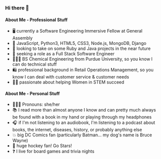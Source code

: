 ### Hi there 👋

#### About Me - Professional Stuff

- 🖥 currently a Software Engineering Immersive Fellow at General Assembly
- 📝 JavaScript, Python3, HTML5, CSS3, Node.js, MongoDB, Django
- 🔭 looking to take on some Ruby and Java projects in the near future
- 🤔 seeking a role as a Full Stack Software Engineer
- 👩🏻‍🔬 BS Chemical Engineering from Purdue University, so you know I can do technical stuff
- 🛍 professional background in Retail Operations Management, so you know I can deal with customer service & customer needs
- 👯‍♀️ passionate about helping Women in STEM succeed

#### About Me - Personal Stuff
- 💁🏻‍♀️ Pronouns: she/her
- 📚 I read more than almost anyone I know and can pretty much always be found with a book in my hand or playing through my headphones
- 🎧 if I'm not listening to an audiobook, I'm listening to a podcast about books, the internet, diseases, history, or probably anything else
- 💥 big DC Comics fan (particularly Batman... my dog's name is Bruce Wayne)
- 🏒 huge hockey fan! Go Stars!
- ❓ I live for board games and trivia nights
